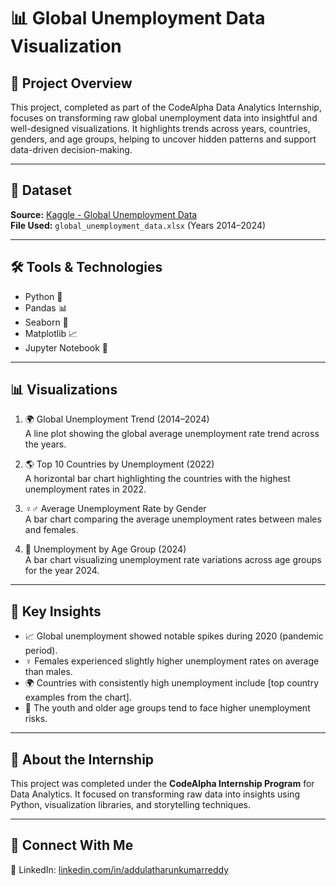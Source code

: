 # 📊 Global Unemployment Data Visualization

## 🧠 Project Overview
This project, completed as part of the CodeAlpha Data Analytics Internship, focuses on transforming raw global unemployment data into insightful and well-designed visualizations. It highlights trends across years, countries, genders, and age groups, helping to uncover hidden patterns and support data-driven decision-making.

---

## 📁 Dataset
**Source:** [Kaggle - Global Unemployment Data](https://www.kaggle.com/datasets/sazidthe1/global-unemployment-data)  
**File Used:** `global_unemployment_data.xlsx` (Years 2014–2024)

---

## 🛠 Tools & Technologies
- Python 🐍  
- Pandas 📊  
- Seaborn 🎨  
- Matplotlib 📈  
- Jupyter Notebook 📓

---

## 📊 Visualizations

1. 🌍 Global Unemployment Trend (2014–2024)  
   A line plot showing the global average unemployment rate trend across the years.

2. 🌎 Top 10 Countries by Unemployment (2022)  
   A horizontal bar chart highlighting the countries with the highest unemployment rates in 2022.

3. ♀♂ Average Unemployment Rate by Gender  
   A bar chart comparing the average unemployment rates between males and females.

4. 🎂 Unemployment by Age Group (2024)  
   A bar chart visualizing unemployment rate variations across age groups for the year 2024.

---

## 📌 Key Insights
- 📈 Global unemployment showed notable spikes during 2020 (pandemic period).
- ♀ Females experienced slightly higher unemployment rates on average than males.
- 🌍 Countries with consistently high unemployment include [top country examples from the chart].
- 👥 The youth and older age groups tend to face higher unemployment risks.

---

## 💼 About the Internship
This project was completed under the **CodeAlpha Internship Program** for Data Analytics. It focused on transforming raw data into insights using Python, visualization libraries, and storytelling techniques.

---

## 🔗 Connect With Me 
📌 LinkedIn: [linkedin.com/in/addulatharunkumarreddy](https://linkedin.com/in/addulatharunkumarreddy)
